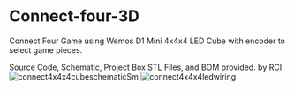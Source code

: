 # Connect-four-3D
Connect Four Game using Wemos D1 Mini
4x4x4 LED Cube with encoder to select game pieces.

Source Code, Schematic, Project Box STL Files, and BOM provided.
by RCI
![connect4x4x4cubeschematicSm](https://user-images.githubusercontent.com/71176984/147418040-8cf15f94-a7c3-4ef1-b834-12232f925dd9.jpg)
![connect4x4x4ledwiring](https://user-images.githubusercontent.com/71176984/147418770-167b0c93-b8c0-42e3-a541-dccc980b1bad.jpg)
